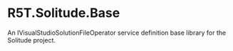 # R5T.Solitude.Base
An IVisualStudioSolutionFileOperator service definition base library for the Solitude project.
